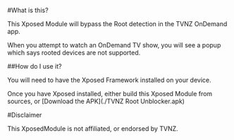 #What is this?

This Xposed Module will bypass the Root detection in the TVNZ OnDemand app.

When you attempt to watch an OnDemand TV show, you will see a popup which says rooted devices are not supported.

##How do I use it?

You will need to have the Xposed Framework installed on your device.

Once you have Xposed installed, either build this Xposed Module from sources, or [Download the APK](./TVNZ Root Unblocker.apk)

#Disclaimer

This XposedModule is not affiliated, or endorsed by TVNZ.